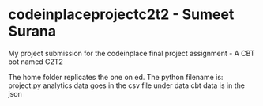 # codeinplaceprojectc2t2 - Sumeet Surana
My project submission for the codeinplace final project assignment - A CBT bot named C2T2

The home folder replicates the one on ed. 
The python filename is: project.py
analytics data goes in the csv file under data
cbt data is in the json 
